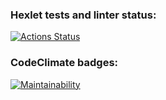 ### Hexlet tests and linter status:
[![Actions Status](https://github.com/gudzii-ov/python-project-49/actions/workflows/hexlet-check.yml/badge.svg)](https://github.com/gudzii-ov/python-project-49/actions)

### CodeClimate badges:
[![Maintainability](https://api.codeclimate.com/v1/badges/003b1d436a6ac566285a/maintainability)](https://codeclimate.com/github/gudzii-ov/python-project-49/maintainability)
